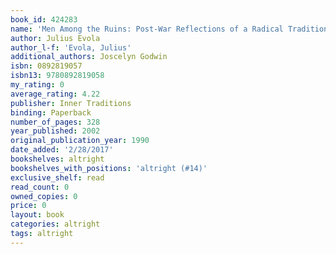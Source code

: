 ```yaml
---
book_id: 424283
name: 'Men Among the Ruins: Post-War Reflections of a Radical Traditionalist'
author: Julius Evola
author_l-f: 'Evola, Julius'
additional_authors: Joscelyn Godwin
isbn: 0892819057
isbn13: 9780892819058
my_rating: 0
average_rating: 4.22
publisher: Inner Traditions
binding: Paperback
number_of_pages: 328
year_published: 2002
original_publication_year: 1990
date_added: '2/28/2017'
bookshelves: altright
bookshelves_with_positions: 'altright (#14)'
exclusive_shelf: read
read_count: 0
owned_copies: 0
price: 0
layout: book
categories: altright
tags: altright
---
```

